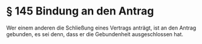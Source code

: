 # § 145 Bindung an den Antrag
Wer einem anderen die Schließung eines Vertrags anträgt, ist an den Antrag gebunden, es sei denn, dass er die Gebundenheit ausgeschlossen hat.